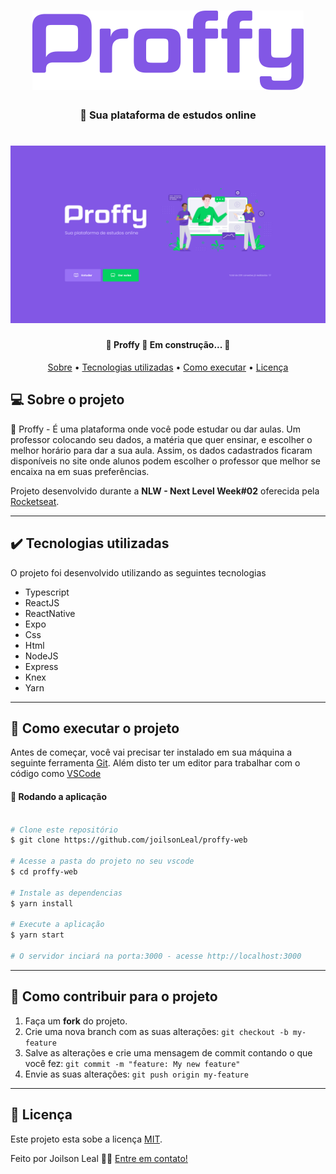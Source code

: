 
<h1 align="center" >
    <img alt="Logo Proffy" src="/images/logo.png" />
</h1>

<h3 align="center">
    📖 Sua plataforma de estudos online
</h3>

<h1 align="center">
    <img alt="NextLevelWeek#02" title="#NextLevelWeek#02" src="/images/home-page.png" />
</h1>

<h4 align="center"> 
	🚧  Proffy 🏫 Em construção... 🚧
</h4>

<p align="center">
	<a href="#-sobre-o-projeto">Sobre</a> •
	<a href="#-tecnologias-utilizadas">Tecnologias utilizadas</a> • 
 	<a href="#-como-executar-o-projeto">Como executar</a> • 
 	<a href="#user-content--licença">Licença</a>
</p>


## 💻 Sobre o projeto

🏫 Proffy - É uma plataforma onde você pode estudar ou dar aulas. Um professor colocando seu dados, a matéria que quer ensinar, e escolher o melhor horário para dar a sua aula. Assim, os dados cadastrados ficaram disponíveis no site onde alunos podem escolher o professor que melhor se encaixa na em suas preferências.

Projeto desenvolvido durante a **NLW - Next Level Week#02** oferecida pela [Rocketseat](https://rocketseat.com.br/).

---

## ✔️ Tecnologias utilizadas

O projeto foi desenvolvido utilizando as seguintes tecnologias

- Typescript
- ReactJS
- ReactNative
- Expo
- Css
- Html
- NodeJS
- Express
- Knex
- Yarn

---

## 🚀 Como executar o projeto

Antes de começar, você vai precisar ter instalado em sua máquina a seguinte ferramenta
[Git](https://git-scm.com). 
Além disto ter um editor para trabalhar com o código como [VSCode](https://code.visualstudio.com/)

#### 🧭 Rodando a aplicação

```bash

# Clone este repositório
$ git clone https://github.com/joilsonLeal/proffy-web

# Acesse a pasta do projeto no seu vscode
$ cd proffy-web

# Instale as dependencias
$ yarn install

# Execute a aplicação 
$ yarn start

# O servidor inciará na porta:3000 - acesse http://localhost:3000 
```

---

## 💪 Como contribuir para o projeto

1. Faça um **fork** do projeto.
2. Crie uma nova branch com as suas alterações: `git checkout -b my-feature`
3. Salve as alterações e crie uma mensagem de commit contando o que você fez: `git commit -m "feature: My new feature"`
4. Envie as suas alterações: `git push origin my-feature`

---

## 📝 Licença

Este projeto esta sobe a licença [MIT](./LICENSE.md).

Feito por Joilson Leal 👋🏻 [Entre em contato!](https://www.linkedin.com/in/joilsonleal/)
